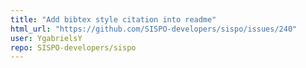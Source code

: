 ```yaml
---
title: "Add bibtex style citation into readme"
html_url: "https://github.com/SISPO-developers/sispo/issues/240"
user: YgabrielsY
repo: SISPO-developers/sispo
---
```


